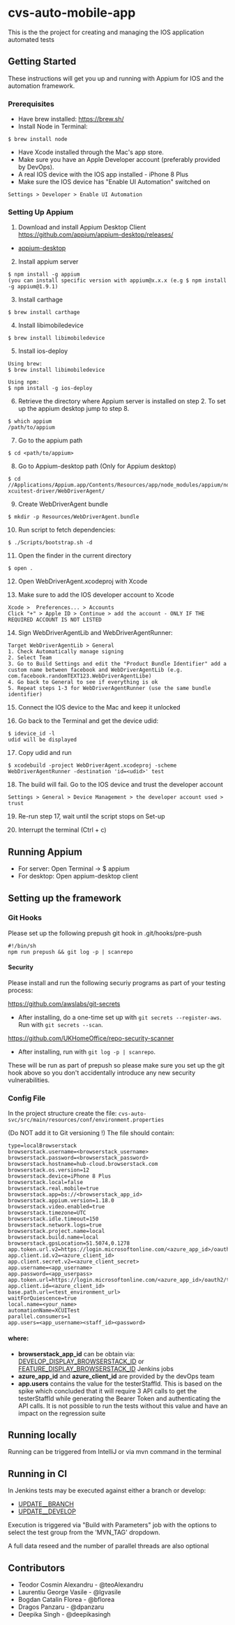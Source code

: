 # cvs-auto-mobile-app
This is the the project for creating and managing the IOS application automated tests


## Getting Started

These instructions will get you up and running with Appium for IOS and the automation framework. 

### Prerequisites

 - Have brew installed: https://brew.sh/
 - Install Node in Terminal:
 
 ```
$ brew install node
 ```

 - Have Xcode installed through the Mac's app store.
 - Make sure you have an Apple Developer account (preferably provided by DevOps).
 - A real IOS device with the IOS app installed - iPhone 8 Plus
 - Make sure the IOS device has "Enable UI Automation" switched on
 
 ```
 Settings > Developer > Enable UI Automation
 ```

### Setting Up Appium

 1. Download and install Appium Desktop Client https://github.com/appium/appium-desktop/releases/

 * [appium-desktop](https://github.com/appium/appium-desktop/releases/)
 
 2. Install appium server
 ```
 $ npm install -g appium
 (you can install specific version with appium@x.x.x (e.g $ npm install -g appium@1.9.1)  
 ```
 
 3. Install carthage
 ```
 $ brew install carthage
 ```
 
 4. Install libimobiledevice

 ```
 $ brew install libimobiledevice
 ```
 
 5. Install ios-deploy

 ```
 Using brew:
 $ brew install libimobiledevice
  
 Using npm:
 $ npm install -g ios-deploy
 ```
  
 6. Retrieve the directory where Appium server is installed on step 2. To set up the appium desktop jump to step 8.
  
 ```
 $ which appium
 /path/to/appium
 ```
    
 7. Go to the appium path
 ```
 $ cd <path/to/appium>
 ```
 8. Go to Appium-desktop path (Only for Appium desktop)
 ```
 $ cd //Applications/Appium.app/Contents/Resources/app/node_modules/appium/node_modules/appium-xcuitest-driver/WebDriverAgent/
 ```
  
 9. Create WebDriverAgent bundle
 ```
 $ mkdir -p Resources/WebDriverAgent.bundle
 ```
 
 10. Run script to fetch dependencies:
 ```
 $ ./Scripts/bootstrap.sh -d
 ```
 
 11. Open the finder in the current directory
 ```
 $ open .
 ```
 
 12. Open WebDriverAgent.xcodeproj with Xcode
 
 13. Make sure to add the IOS developer account to Xcode
 ```
 Xcode >  Preferences... > Accounts
 Click "+" > Apple ID > Continue > add the account - ONLY IF THE REQUIRED ACCOUNT IS NOT LISTED 
 ```
 
 14. Sign WebDriverAgentLib and WebDriverAgentRunner:
 ```
 Target WebDriverAgentLib > General
 1. Check Automatically manage signing
 2. Select Team
 3. Go to Build Settings and edit the "Product Bundle Identifier" add a custom name between facebook and WebDriverAgentLib (e.g. com.facebook.randomTEXT123.WebDriverAgentLibe)
 4. Go back to General to see if everything is ok
 5. Repeat steps 1-3 for WebDriverAgentRunner (use the same bundle identifier)
 ```
 
 15. Connect the IOS device to the Mac and keep it unlocked
 
 16. Go back to the Terminal and get the device udid:
 ```
 $ idevice_id -l
 udid will be displayed
 ``` 
 
 17. Copy udid and run
 ```
 $ xcodebuild -project WebDriverAgent.xcodeproj -scheme WebDriverAgentRunner -destination 'id=<udid>' test
 ```
 
 18. The build will fail. Go to the IOS device and trust the developer account
 ```
 Settings > General > Device Management > the developer account used > trust
 ```
 
 19. Re-run step 17, wait until the script stops on Set-up
 
 20. Interrupt the terminal (Ctrl + c)


## Running Appium
 - For server: Open Terminal -> $ appium
 - For desktop: Open appium-desktop client

## Setting up the framework

### Git Hooks

Please set up the following prepush git hook in .git/hooks/pre-push

```
#!/bin/sh
npm run prepush && git log -p | scanrepo

```

#### Security

Please install and run the following securiy programs as part of your testing process:

https://github.com/awslabs/git-secrets

- After installing, do a one-time set up with `git secrets --register-aws`. Run with `git secrets --scan`.

https://github.com/UKHomeOffice/repo-security-scanner

- After installing, run with `git log -p | scanrepo`.

These will be run as part of prepush so please make sure you set up the git hook above so you don't accidentally introduce any new security vulnerabilities.

### Config File

In the project structure create the file: `cvs-auto-svc/src/main/resources/conf/environment.properties` 

(Do NOT add it to Git versioning !)
The file should contain:

```properties
type=localBrowserstack
browserstack.username=<browserstack_username>
browserstack.password=<browserstack_password>
browserstack.hostname=hub-cloud.browserstack.com
browserstack.os.version=12
browserstack.device=iPhone 8 Plus
browserstack.local=false
browserstack.real.mobile=true
browserstack.app=bs://<browserstack_app_id>
browserstack.appium.version=1.18.0
browserstack.video.enabled=true
browserstack.timezone=UTC
browserstack.idle.timeout=150
browserstack.network.logs=true
browserstack.project.name=local
browserstack.build.name=local
browserstack.gpsLocation=51.5074,0.1278
app.token.url.v2=https://login.microsoftonline.com/<azure_app_id>/oauth2/v2.0/token
app.client.id.v2=<azure_client_id>
app.client.secret.v2=<azure_client_secret>
app.username=<app_username>
app.password=<app_userpass>
app.token.url=https://login.microsoftonline.com/<azure_app_id>/oauth2/token
app.client.id=<azure_client_id>
base.path.url=<test_environment_url>
waitForQuiescence=true
local.name=<your_name>
automationName=XCUITest
parallel.consumers=1
app.users=<app_username><staff_id><password>
```

#### where:
   - **browserstack_app_id** can be obtain via: [DEVELOP_DISPLAY_BROWSERSTACK_ID](https://jenkins.cvs.dvsacloud.uk/job/UPDATE__DEVELOP/job/job_develop_display_browserstack_id/) or [FEATURE_DISPLAY_BROWSERSTACK_ID](https://jenkins.cvs.dvsacloud.uk/job/UPDATE__BRANCH/job/job_feature_display_browserstack_id/) Jenkins jobs
   - **azure_app_id** and **azure_client_id** are provided by the devOps team
   - **app.users** contains the value for the testerStaffId. This is based on the spike which concluded that it will require 3 API calls to get the testerStaffId while generating the Bearer Token and authenticating the API calls. It is not possible to run the tests without this value and have an impact on the regression suite 

## Running locally

Running can be triggered from IntelliJ or via mvn command in the terminal

## Running in CI

In Jenkins tests may be executed against either a branch or develop:

- [UPDATE__BRANCH](https://jenkins.cvs.dvsacloud.uk/job/UPDATE__BRANCH/job/job_feature_test_mobile/)
- [UPDATE__DEVELOP](https://jenkins.cvs.dvsacloud.uk/job/UPDATE__DEVELOP/job/job_develop_test_mobile/)

Execution is triggered via "Build with Parameters" job with the options to select the test group from the 'MVN_TAG' dropdown.

A full data reseed and the number of parallel threads are also optional

 
## Contributors

 - Teodor Cosmin Alexandru - @teoAlexandru
 - Laurentiu George Vasile - @lgvasile
 - Bogdan Catalin Florea - @bflorea
 - Dragos Panzaru - @dpanzaru
 - Deepika Singh - @deepikasingh